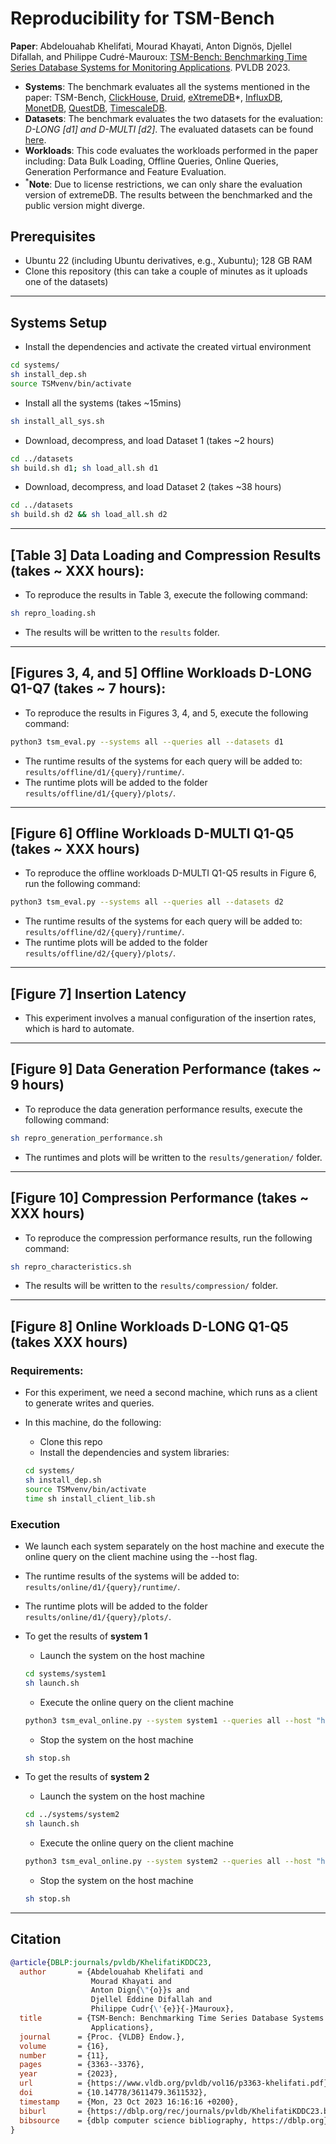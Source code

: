  # Reproducibility for TSM-Bench
 
**Paper**: Abdelouahab Khelifati, Mourad Khayati, Anton Dignös, Djellel Difallah, and Philippe Cudré-Mauroux: [TSM-Bench: Benchmarking Time Series Database Systems for Monitoring Applications](https://www.vldb.org/pvldb/vol16/p3363-khelifati.pdf). PVLDB 2023.
- **Systems**: The benchmark evaluates all the systems mentioned in the paper: TSM-Bench, [ClickHouse](https://clickhouse.com/), [Druid](https://druid.apache.org/), [eXtremeDB](https://www.mcobject.com/)*, [InfluxDB](https://docs.influxdata.com/influxdb/v1.7/), [MonetDB](https://www.monetdb.org/easy-setup/), [QuestDB](https://questdb.io/), [TimescaleDB](https://www.timescale.com/).
- **Datasets**: The benchmark evaluates the two datasets for the evaluation: *D-LONG [d1] and D-MULTI [d2]*. The evaluated datasets can be found [here](https://github.com/eXascaleInfolab/TSM-Bench/tree/main/datasets).
- **Workloads**: This code evaluates the workloads performed in the paper including: Data Bulk Loading, Offline Queries, Online Queries, Generation Performance and Feature Evaluation.
- <sup>*</sup>**Note**: Due to license restrictions, we can only share the evaluation version of extremeDB. The results between the benchmarked and the public version might diverge. 


## Prerequisites


- Ubuntu 22 (including Ubuntu derivatives, e.g., Xubuntu); 128 GB RAM
- Clone this repository (this can take a couple of minutes as it uploads one of the datasets)
___

## Systems Setup

- Install the dependencies and activate the created virtual environment 
  
```bash
cd systems/
sh install_dep.sh
source TSMvenv/bin/activate
```

- Install all the systems (takes ~15mins)

```bash
sh install_all_sys.sh
```


- Download, decompress, and load Dataset 1 (takes ~2 hours)

```bash
cd ../datasets
sh build.sh d1; sh load_all.sh d1
```

- Download, decompress, and load Dataset 2 (takes ~38 hours)

```bash
cd ../datasets
sh build.sh d2 && sh load_all.sh d2
```

<!---

- Load Dataset 1 into all the systems (takes ~ 2hours)

```bash
sh load_all.sh d1
```
-->
___
## [Table 3] Data Loading and Compression Results (takes ~ XXX hours):

- To reproduce the results in Table 3, execute the following command:

```bash
sh repro_loading.sh 
```

- The results will be written to the `results` folder. 


___
## [Figures 3, 4, and 5] Offline Workloads D-LONG Q1-Q7 (takes ~ 7 hours):

- To reproduce the results in Figures 3, 4, and 5, execute the following command:

```bash
python3 tsm_eval.py --systems all --queries all --datasets d1 
```
- The runtime results of the systems for each query will be added to: `results/offline/d1/{query}/runtime/`.
- The runtime plots will be added to the folder `results/offline/d1/{query}/plots/`.

___
## [Figure 6] Offline Workloads D-MULTI Q1-Q5 (takes ~ XXX hours)

- To reproduce the offline workloads D-MULTI Q1-Q5 results in Figure 6, run the following command:

```bash
python3 tsm_eval.py --systems all --queries all --datasets d2
```

- The runtime results of the systems for each query will be added to: `results/offline/d2/{query}/runtime/`.
- The runtime plots will be added to the folder `results/offline/d2/{query}/plots/`.

___
## [Figure 7] Insertion Latency 
 
-  This experiment involves a manual configuration of the insertion rates, which is hard to automate.


___
## [Figure 9] Data Generation Performance  (takes ~ 9 hours)

- To reproduce the data generation performance results, execute the following command:

```bash
sh repro_generation_performance.sh 
```

- The runtimes and plots will be written to the `results/generation/` folder.

___
## [Figure 10] Compression Performance (takes ~ XXX hours)

- To reproduce the compression performance results, run the following command:

```bash
sh repro_characteristics.sh 
```

- The results will be written to the `results/compression/` folder. 

___
## [Figure 8] Online Workloads D-LONG Q1-Q5 (takes XXX hours)

### Requirements: 

- For this experiment, we need a second machine, which runs as a client to generate writes and queries. 
- In this machine, do the following:
    - Clone this repo
    - Install the dependencies and system libraries:

  ```bash
  cd systems/
  sh install_dep.sh
  source TSMvenv/bin/activate
  time sh install_client_lib.sh
  ```


### Execution
- We launch each system separately on the host machine and execute the online query on the client machine using the --host flag.
- The runtime results of the systems will be added to: `results/online/d1/{query}/runtime/`. 
- The runtime plots will be added to the folder `results/online/d1/{query}/plots/`.
- To get the results of **system 1**
  -  Launch the system on the host machine 

   ```bash
   cd systems/system1
   sh launch.sh
   ```
  - Execute the online query on the client machine

   ```bash
   python3 tsm_eval_online.py --system system1 --queries all --host "host_address" --batch_size 10000 20000 200000 600000 1000000 1400000
   ```

   - Stop the system on the host machine
    ```bash
   sh stop.sh
   ```   


- To get the results of **system 2**
  -  Launch the system on the host machine 

   ```bash
   cd ../systems/system2
   sh launch.sh
   ```
  - Execute the online query on the client machine

   ```bash
   python3 tsm_eval_online.py --system system2 --queries all --host "host_address" --batch_size 10000 20000 200000 600000 1000000 1400000
   ```

   - Stop the system on the host machine
    ```bash
   sh stop.sh
   ```   

<!---
**Notes**:

- The maximal batch_size depends on your architecture and the selected TSDB. **What does the reviewer need to do?**
- Druid supports ingestion and queries concurrently, while QuestDB does not support multithreading. **What does the reviewer need to do?**
- If you stop the program before its termination or shut down the system, the database might not be set into its initial state properly; you need to reload the dataset in the host machine: **What does the reviewer need to do?**

## Reproducing results for D-MULTI 

Run the following commands to produce the results for the larger dataset D-MULTI.

- Download and decompress Dataset 2 (takes ~90minutes)

```bash
cd ../datasets
sh build.sh d2
```

- Load Dataset 2 into the systems that can support it (takes ~ 36hours)

```bash
sh load_all.sh d2
```

- To reproduce the data bulk loading results in Table 3 for D-MULTI, run the following command:

```bash
sh repro_loading.sh
```

- To reproduce the offline workloads D-MULTI Q1-Q5 results (Figure 6), run the following command:

```bash
python3 tsm_eval.py --systems all --queries all --datasets d2
```

-->

___

## Citation

```bibtex
@article{DBLP:journals/pvldb/KhelifatiKDDC23,
  author       = {Abdelouahab Khelifati and
                  Mourad Khayati and
                  Anton Dign{\"{o}}s and
                  Djellel Eddine Difallah and
                  Philippe Cudr{\'{e}}{-}Mauroux},
  title        = {TSM-Bench: Benchmarking Time Series Database Systems for Monitoring
                  Applications},
  journal      = {Proc. {VLDB} Endow.},
  volume       = {16},
  number       = {11},
  pages        = {3363--3376},
  year         = {2023},
  url          = {https://www.vldb.org/pvldb/vol16/p3363-khelifati.pdf},
  doi          = {10.14778/3611479.3611532},
  timestamp    = {Mon, 23 Oct 2023 16:16:16 +0200},
  biburl       = {https://dblp.org/rec/journals/pvldb/KhelifatiKDDC23.bib},
  bibsource    = {dblp computer science bibliography, https://dblp.org}
}
```



